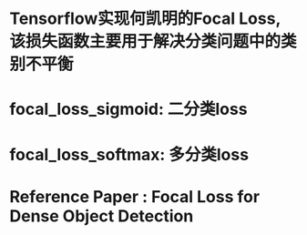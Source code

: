 # Tensorflow实现何凯明的Focal Loss, 该损失函数主要用于解决分类问题中的类别不平衡
# focal_loss_sigmoid: 二分类loss
# focal_loss_softmax: 多分类loss
# Reference Paper : Focal Loss for Dense Object Detection
